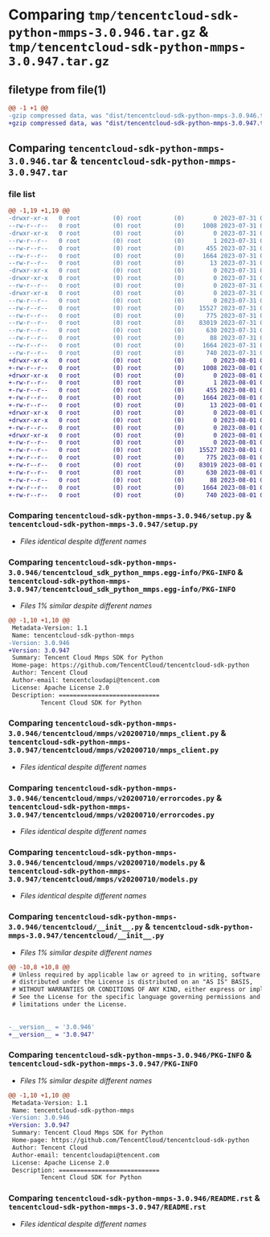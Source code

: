 # Comparing `tmp/tencentcloud-sdk-python-mmps-3.0.946.tar.gz` & `tmp/tencentcloud-sdk-python-mmps-3.0.947.tar.gz`

## filetype from file(1)

```diff
@@ -1 +1 @@
-gzip compressed data, was "dist/tencentcloud-sdk-python-mmps-3.0.946.tar", last modified: Mon Jul 31 00:32:05 2023, max compression
+gzip compressed data, was "dist/tencentcloud-sdk-python-mmps-3.0.947.tar", last modified: Tue Aug  1 00:52:09 2023, max compression
```

## Comparing `tencentcloud-sdk-python-mmps-3.0.946.tar` & `tencentcloud-sdk-python-mmps-3.0.947.tar`

### file list

```diff
@@ -1,19 +1,19 @@
-drwxr-xr-x   0 root         (0) root         (0)        0 2023-07-31 00:32:05.000000 tencentcloud-sdk-python-mmps-3.0.946/
--rw-r--r--   0 root         (0) root         (0)     1008 2023-07-31 00:32:05.000000 tencentcloud-sdk-python-mmps-3.0.946/setup.py
-drwxr-xr-x   0 root         (0) root         (0)        0 2023-07-31 00:32:05.000000 tencentcloud-sdk-python-mmps-3.0.946/tencentcloud_sdk_python_mmps.egg-info/
--rw-r--r--   0 root         (0) root         (0)        1 2023-07-31 00:32:05.000000 tencentcloud-sdk-python-mmps-3.0.946/tencentcloud_sdk_python_mmps.egg-info/dependency_links.txt
--rw-r--r--   0 root         (0) root         (0)      455 2023-07-31 00:32:05.000000 tencentcloud-sdk-python-mmps-3.0.946/tencentcloud_sdk_python_mmps.egg-info/SOURCES.txt
--rw-r--r--   0 root         (0) root         (0)     1664 2023-07-31 00:32:05.000000 tencentcloud-sdk-python-mmps-3.0.946/tencentcloud_sdk_python_mmps.egg-info/PKG-INFO
--rw-r--r--   0 root         (0) root         (0)       13 2023-07-31 00:32:05.000000 tencentcloud-sdk-python-mmps-3.0.946/tencentcloud_sdk_python_mmps.egg-info/top_level.txt
-drwxr-xr-x   0 root         (0) root         (0)        0 2023-07-31 00:32:05.000000 tencentcloud-sdk-python-mmps-3.0.946/tencentcloud/
-drwxr-xr-x   0 root         (0) root         (0)        0 2023-07-31 00:32:05.000000 tencentcloud-sdk-python-mmps-3.0.946/tencentcloud/mmps/
--rw-r--r--   0 root         (0) root         (0)        0 2023-07-31 00:32:05.000000 tencentcloud-sdk-python-mmps-3.0.946/tencentcloud/mmps/__init__.py
-drwxr-xr-x   0 root         (0) root         (0)        0 2023-07-31 00:32:05.000000 tencentcloud-sdk-python-mmps-3.0.946/tencentcloud/mmps/v20200710/
--rw-r--r--   0 root         (0) root         (0)        0 2023-07-31 00:32:05.000000 tencentcloud-sdk-python-mmps-3.0.946/tencentcloud/mmps/v20200710/__init__.py
--rw-r--r--   0 root         (0) root         (0)    15527 2023-07-31 00:32:05.000000 tencentcloud-sdk-python-mmps-3.0.946/tencentcloud/mmps/v20200710/mmps_client.py
--rw-r--r--   0 root         (0) root         (0)      775 2023-07-31 00:32:05.000000 tencentcloud-sdk-python-mmps-3.0.946/tencentcloud/mmps/v20200710/errorcodes.py
--rw-r--r--   0 root         (0) root         (0)    83019 2023-07-31 00:32:05.000000 tencentcloud-sdk-python-mmps-3.0.946/tencentcloud/mmps/v20200710/models.py
--rw-r--r--   0 root         (0) root         (0)      630 2023-07-31 00:32:05.000000 tencentcloud-sdk-python-mmps-3.0.946/tencentcloud/__init__.py
--rw-r--r--   0 root         (0) root         (0)       88 2023-07-31 00:32:05.000000 tencentcloud-sdk-python-mmps-3.0.946/setup.cfg
--rw-r--r--   0 root         (0) root         (0)     1664 2023-07-31 00:32:05.000000 tencentcloud-sdk-python-mmps-3.0.946/PKG-INFO
--rw-r--r--   0 root         (0) root         (0)      740 2023-07-31 00:32:05.000000 tencentcloud-sdk-python-mmps-3.0.946/README.rst
+drwxr-xr-x   0 root         (0) root         (0)        0 2023-08-01 00:52:09.000000 tencentcloud-sdk-python-mmps-3.0.947/
+-rw-r--r--   0 root         (0) root         (0)     1008 2023-08-01 00:52:09.000000 tencentcloud-sdk-python-mmps-3.0.947/setup.py
+drwxr-xr-x   0 root         (0) root         (0)        0 2023-08-01 00:52:09.000000 tencentcloud-sdk-python-mmps-3.0.947/tencentcloud_sdk_python_mmps.egg-info/
+-rw-r--r--   0 root         (0) root         (0)        1 2023-08-01 00:52:09.000000 tencentcloud-sdk-python-mmps-3.0.947/tencentcloud_sdk_python_mmps.egg-info/dependency_links.txt
+-rw-r--r--   0 root         (0) root         (0)      455 2023-08-01 00:52:09.000000 tencentcloud-sdk-python-mmps-3.0.947/tencentcloud_sdk_python_mmps.egg-info/SOURCES.txt
+-rw-r--r--   0 root         (0) root         (0)     1664 2023-08-01 00:52:09.000000 tencentcloud-sdk-python-mmps-3.0.947/tencentcloud_sdk_python_mmps.egg-info/PKG-INFO
+-rw-r--r--   0 root         (0) root         (0)       13 2023-08-01 00:52:09.000000 tencentcloud-sdk-python-mmps-3.0.947/tencentcloud_sdk_python_mmps.egg-info/top_level.txt
+drwxr-xr-x   0 root         (0) root         (0)        0 2023-08-01 00:52:09.000000 tencentcloud-sdk-python-mmps-3.0.947/tencentcloud/
+drwxr-xr-x   0 root         (0) root         (0)        0 2023-08-01 00:52:09.000000 tencentcloud-sdk-python-mmps-3.0.947/tencentcloud/mmps/
+-rw-r--r--   0 root         (0) root         (0)        0 2023-08-01 00:52:09.000000 tencentcloud-sdk-python-mmps-3.0.947/tencentcloud/mmps/__init__.py
+drwxr-xr-x   0 root         (0) root         (0)        0 2023-08-01 00:52:09.000000 tencentcloud-sdk-python-mmps-3.0.947/tencentcloud/mmps/v20200710/
+-rw-r--r--   0 root         (0) root         (0)        0 2023-08-01 00:52:09.000000 tencentcloud-sdk-python-mmps-3.0.947/tencentcloud/mmps/v20200710/__init__.py
+-rw-r--r--   0 root         (0) root         (0)    15527 2023-08-01 00:52:09.000000 tencentcloud-sdk-python-mmps-3.0.947/tencentcloud/mmps/v20200710/mmps_client.py
+-rw-r--r--   0 root         (0) root         (0)      775 2023-08-01 00:52:09.000000 tencentcloud-sdk-python-mmps-3.0.947/tencentcloud/mmps/v20200710/errorcodes.py
+-rw-r--r--   0 root         (0) root         (0)    83019 2023-08-01 00:52:09.000000 tencentcloud-sdk-python-mmps-3.0.947/tencentcloud/mmps/v20200710/models.py
+-rw-r--r--   0 root         (0) root         (0)      630 2023-08-01 00:52:09.000000 tencentcloud-sdk-python-mmps-3.0.947/tencentcloud/__init__.py
+-rw-r--r--   0 root         (0) root         (0)       88 2023-08-01 00:52:09.000000 tencentcloud-sdk-python-mmps-3.0.947/setup.cfg
+-rw-r--r--   0 root         (0) root         (0)     1664 2023-08-01 00:52:09.000000 tencentcloud-sdk-python-mmps-3.0.947/PKG-INFO
+-rw-r--r--   0 root         (0) root         (0)      740 2023-08-01 00:52:09.000000 tencentcloud-sdk-python-mmps-3.0.947/README.rst
```

### Comparing `tencentcloud-sdk-python-mmps-3.0.946/setup.py` & `tencentcloud-sdk-python-mmps-3.0.947/setup.py`

 * *Files identical despite different names*

### Comparing `tencentcloud-sdk-python-mmps-3.0.946/tencentcloud_sdk_python_mmps.egg-info/PKG-INFO` & `tencentcloud-sdk-python-mmps-3.0.947/tencentcloud_sdk_python_mmps.egg-info/PKG-INFO`

 * *Files 1% similar despite different names*

```diff
@@ -1,10 +1,10 @@
 Metadata-Version: 1.1
 Name: tencentcloud-sdk-python-mmps
-Version: 3.0.946
+Version: 3.0.947
 Summary: Tencent Cloud Mmps SDK for Python
 Home-page: https://github.com/TencentCloud/tencentcloud-sdk-python
 Author: Tencent Cloud
 Author-email: tencentcloudapi@tencent.com
 License: Apache License 2.0
 Description: ============================
         Tencent Cloud SDK for Python
```

### Comparing `tencentcloud-sdk-python-mmps-3.0.946/tencentcloud/mmps/v20200710/mmps_client.py` & `tencentcloud-sdk-python-mmps-3.0.947/tencentcloud/mmps/v20200710/mmps_client.py`

 * *Files identical despite different names*

### Comparing `tencentcloud-sdk-python-mmps-3.0.946/tencentcloud/mmps/v20200710/errorcodes.py` & `tencentcloud-sdk-python-mmps-3.0.947/tencentcloud/mmps/v20200710/errorcodes.py`

 * *Files identical despite different names*

### Comparing `tencentcloud-sdk-python-mmps-3.0.946/tencentcloud/mmps/v20200710/models.py` & `tencentcloud-sdk-python-mmps-3.0.947/tencentcloud/mmps/v20200710/models.py`

 * *Files identical despite different names*

### Comparing `tencentcloud-sdk-python-mmps-3.0.946/tencentcloud/__init__.py` & `tencentcloud-sdk-python-mmps-3.0.947/tencentcloud/__init__.py`

 * *Files 1% similar despite different names*

```diff
@@ -10,8 +10,8 @@
 # Unless required by applicable law or agreed to in writing, software
 # distributed under the License is distributed on an "AS IS" BASIS,
 # WITHOUT WARRANTIES OR CONDITIONS OF ANY KIND, either express or implied.
 # See the License for the specific language governing permissions and
 # limitations under the License.
 
 
-__version__ = '3.0.946'
+__version__ = '3.0.947'
```

### Comparing `tencentcloud-sdk-python-mmps-3.0.946/PKG-INFO` & `tencentcloud-sdk-python-mmps-3.0.947/PKG-INFO`

 * *Files 1% similar despite different names*

```diff
@@ -1,10 +1,10 @@
 Metadata-Version: 1.1
 Name: tencentcloud-sdk-python-mmps
-Version: 3.0.946
+Version: 3.0.947
 Summary: Tencent Cloud Mmps SDK for Python
 Home-page: https://github.com/TencentCloud/tencentcloud-sdk-python
 Author: Tencent Cloud
 Author-email: tencentcloudapi@tencent.com
 License: Apache License 2.0
 Description: ============================
         Tencent Cloud SDK for Python
```

### Comparing `tencentcloud-sdk-python-mmps-3.0.946/README.rst` & `tencentcloud-sdk-python-mmps-3.0.947/README.rst`

 * *Files identical despite different names*

